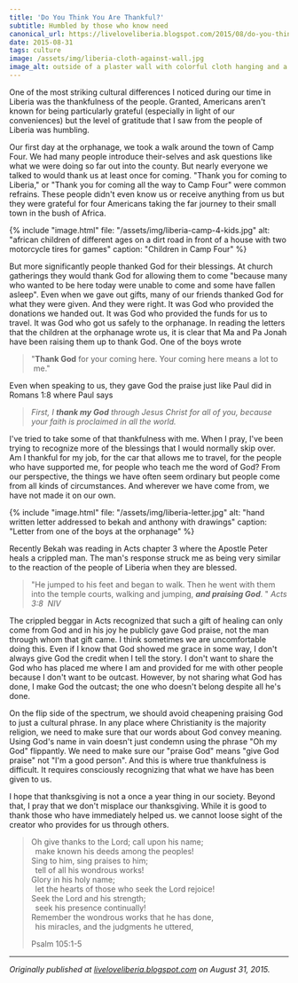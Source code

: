 ```yaml
---
title: 'Do You Think You Are Thankful?'
subtitle: Humbled by those who know need
canonical_url: https://liveloveliberia.blogspot.com/2015/08/do-you-think-you-are-thankful.html
date: 2015-08-31
tags: culture
image: /assets/img/liberia-cloth-against-wall.jpg
image_alt: outside of a plaster wall with colorful cloth hanging and a pair of rain boots
---
```


One of the most striking cultural differences I noticed during our time in
Liberia was the thankfulness of the people. Granted, Americans aren't known
for being particularly grateful (especially in light of our conveniences) but
the level of gratitude that I saw from the people of Liberia was humbling.

Our first day at the orphanage, we took a walk around the town of Camp Four.
We had many people introduce their-selves and ask questions like what we were
doing so far out into the county. But nearly everyone we talked to would thank
us at least once for coming. "Thank you for coming to Liberia," or "Thank you
for coming all the way to Camp Four" were common refrains. These people didn't
even know us or receive anything from us but they were grateful for four
Americans taking the far journey to their small town in the bush of Africa.

{% include "image.html"
    file: "/assets/img/liberia-camp-4-kids.jpg"
    alt: "african children of different ages on a dirt road in front of a house with two motorcycle tires for games"
    caption: "Children in Camp Four"
%}

But more significantly people thanked God for their blessings. At church
gatherings they would thank God for allowing them to come "because many who
wanted to be here today were unable to come and some have fallen asleep". Even
when we gave out gifts, many of our friends thanked God for what they were
given. And they were right. It was God who provided the donations we handed
out. It was God who provided the funds for us to travel. It was God who got us
safely to the orphanage. In reading the letters that the children at the
orphanage wrote us, it is clear that Ma and Pa Jonah have been raising them up
to thank God. One of the boys wrote

> "**Thank God** for your coming here. Your coming here means a lot to  me."

Even when speaking to us, they gave God the praise just like Paul did in
Romans 1:8 where Paul says

> _First, I_ **_thank my God_** _through Jesus Christ for all of you,
> because your faith is proclaimed in all the world._

I've tried to take some of that thankfulness with me. When I pray, I've been
trying to recognize more of the blessings that I would normally skip over. Am
I thankful for my job, for the car that allows me to travel, for the people
who have supported me, for people who teach me the word of God? From our
perspective, the things we have often seem ordinary but people come from all
kinds of circumstances. And wherever we have come from, we have not made it on
our own.

{% include "image.html"
    file: "/assets/img/liberia-letter.jpg"
    alt: "hand written letter addressed to bekah and anthony with drawings"
    caption: "Letter from one of the boys at the orphanage"
%}

Recently Bekah was reading in Acts chapter 3 where the Apostle Peter heals a
crippled man. The man's response struck me as being very similar to the
reaction of the people of Liberia when they are blessed.

> "He jumped to his feet and began to walk. Then he went with them into the
> temple courts, walking and jumping, **_and praising God_**. " _Acts 3:8  NIV_

The crippled beggar in Acts recognized that such a gift of healing can only
come from God and in his joy he publicly gave God praise, not the man through
whom that gift came. I think sometimes we are uncomfortable doing this. Even
if I know that God showed me grace in some way, I don't always give God the
credit when I tell the story. I don't want to share the God who has placed me
where I am and provided for me with other people because I don't want to be
outcast. However, by not sharing what God has done, I make God the outcast;
the one who doesn't belong despite all he's done.

On the flip side of the spectrum, we should avoid cheapening praising God to
just a cultural phrase. In any place where Christianity is the majority
religion, we need to make sure that our words about God convey meaning. Using
God's name in vain doesn't just condemn using the phrase "Oh my God"
flippantly. We need to make sure our "praise God" means "give God praise" not
"I'm a good person". And this is where true thankfulness is difficult. It
requires consciously recognizing that what we have has been given to us.

I hope that thanksgiving is not a once a year thing in our society. Beyond
that, I pray that we don't misplace our thanksgiving. While it is good to
thank those who have immediately helped us. we cannot loose sight of the
creator who provides for us through others.

> Oh give thanks to the Lord; call upon his name;  
> &ensp;make known his deeds among the peoples!  
> Sing to him, sing praises to him;  
> &ensp;tell of all his wondrous works!  
> Glory in his holy name;  
> &ensp;let the hearts of those who seek the Lord rejoice!  
> Seek the Lord and his strength;  
> &ensp;seek his presence continually!  
> Remember the wondrous works that he has done,  
> &ensp;his miracles, and the judgments he uttered,
>
> Psalm 105:1-5

---

_Originally published at <a rel="syndication" class="u-syndication" href="https://liveloveliberia.blogspot.com/2015/08/do-you-think-you-are-thankful.html">liveloveliberia.blogspot.com</a> on August 31, 2015._
